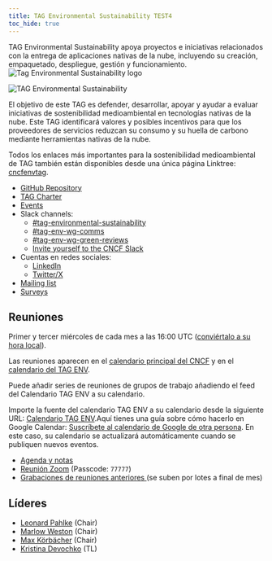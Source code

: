 ```yaml
---
title: TAG Environmental Sustainability TEST4
toc_hide: true
--- 
```


<div class="row mt-5 mb-3">
    <div class="col-lg-6">
        <div class="lead">
        TAG Environmental Sustainability apoya proyectos e iniciativas relacionados con la entrega de aplicaciones nativas de la nube, incluyendo su creación, empaquetado, despliegue, gestión y funcionamiento.
        </div>
    </div>
    <div class="col-lg-6">
        <img src="/images/tag-environmental-sustainability_color.svg" alt="Tag Environmental Sustainability logo" style="max-width: 300px;">
    </div>
</div>

<p class="mt-5 mb-5"><img src="/images/tag-env-sustainability-header.webp" alt="TAG Environmental Sustainability"></p>

El objetivo de este TAG es defender, desarrollar, apoyar y ayudar a evaluar iniciativas de sostenibilidad medioambiental en tecnologías nativas de la nube. Este TAG identificará valores y posibles incentivos para que los proveedores de servicios reduzcan su consumo y su huella de carbono mediante herramientas nativas de la nube.

<!-- cSpell:ignore Linktree -->
Todos los enlaces más importantes para la sostenibilidad medioambiental de TAG también están disponibles desde una única página Linktree:  [cncfenvtag](https://linktr.ee/cncfenvtag).

- [GitHub Repository](https://github.com/cncf/tag-env-sustainability)
- [TAG Charter](https://github.com/cncf/tag-env-sustainability/blob/main/charter.md)
- [Events](https://tag-env-sustainability.cncf.io/events/)
- Slack channels:
  - [#tag-environmental-sustainability](https://cloud-native.slack.com/archives/C03F270PDU6)
  - [#tag-env-wg-comms](https://cloud-native.slack.com/archives/C068XUD9AEA)
  - [#tag-env-wg-green-reviews](https://cloud-native.slack.com/archives/C060EDHN431)
  - [Invite yourself to the CNCF Slack](https://slack.cncf.io/)
- Cuentas en redes sociales:
  - [LinkedIn](https://www.linkedin.com/company/cncf-tag-environmental-sustainability)
  - [Twitter/X](https://twitter.com/CNCFEnvTAG)
- [Mailing list](https://lists.cncf.io/g/cncf-tag-env-sustainability/topics)
- [Surveys](https://github.com/cncf/tag-env-sustainability/tree/main/artifacts/surveys)

## Reuniones

Primer y tercer miércoles de cada mes a las 16:00 UTC  ([conviértalo a su hora local](https://dateful.com/convert/utc?t=16)).

Las reuniones aparecen en el  [calendario principal del CNCF](https://www.cncf.io/calendar/)
y en el  [calendario del TAG ENV](https://calendar.google.com/calendar/embed?src=72e93a411f02e5664bb4485c04311b83dae6a62574e4ab882a1ccf8526aa9bf1%40group.calendar.google.com&ctz=America%2FChicago).

Puede añadir series de reuniones de grupos de trabajo añadiendo el feed del Calendario TAG ENV a su calendario.

Importe la fuente del calendario TAG ENV a su calendario desde la siguiente URL:  [Calendario TAG ENV](https://calendar.google.com/calendar/embed?src=72e93a411f02e5664bb4485c04311b83dae6a62574e4ab882a1ccf8526aa9bf1%40group.calendar.google.com).Aquí tienes una guía sobre cómo hacerlo en Google Calendar:  [Suscríbete al calendario de Google de otra persona](https://support.google.com/calendar/answer/37100?hl=en&co=GENIE.Platform%3DDesktop). En este caso, su calendario se actualizará automáticamente cuando se publiquen nuevos eventos.

* [Agenda y notas](https://bit.ly/cncf-tag-env-meeting-notes)
* [Reunión Zoom](https://zoom.us/my/cncftagenvsustainability) (Passcode: `77777`)
* [Grabaciones de reuniones anteriores ](https://www.youtube.com/@CNCFEnvTAG/playlists) (se suben por lotes a final de mes)

## Líderes

- [Leonard Pahlke](https://github.com/leonardpahlke) (Chair)
- [Marlow Weston](https://github.com/catblade) (Chair)
- [Max Körbächer](https://github.com/mkorbi) (Chair)
- [Kristina Devochko](https://github.com/guidemetothemoon) (TL)